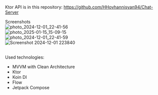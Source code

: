 Ktor API is in this repository: https://github.com/HHovhannisyan94/Chat-Server

Screenshots
<br>
![photo_2024-12-01_22-41-56](https://github.com/user-attachments/assets/42f1b7d2-9b8b-4cc7-b9a8-af6aec717c3f)
<br>
![photo_2025-01-15_15-09-15](https://github.com/user-attachments/assets/2fe6ac75-0edf-4aea-b4dd-c1dedf34f666)
<br>
![photo_2024-12-01_22-41-59](https://github.com/user-attachments/assets/2d4e653c-765f-41e0-8ca5-a400678e055c)
<br>
![Screenshot 2024-12-01 223840](https://github.com/user-attachments/assets/ab348bdf-0fd5-450f-bc8c-36e2e58408dc)
<br><br>

Used technologies:
<ul>
  <li>MVVM with Clean Architecture</li>
  <li>Ktor</li>
  <li>Koin DI</li>
  <li>Flow</li>
  <li>Jetpack Compose</li>
</ul> 


